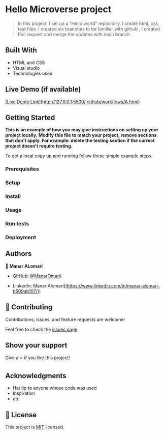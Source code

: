 
# Hello Microverse project

> In this project, I set up a "Hello world" repository. I create html, css, test files  .I created six branches to be familiar with github , I created Pull request and merge the updates with main branch .


## Built With

- HTML and CSS
- Visual studio
- Technologies used

## Live Demo (if available)

[[Live Demo Link](https://livedemo.com)](http://127.0.0.1:5500/.github/workflows/A.html)


## Getting Started

**This is an example of how you may give instructions on setting up your project locally.**
**Modify this file to match your project, remove sections that don't apply. For example: delete the testing section if the currect project doesn't require testing.**


To get a local copy up and running follow these simple example steps.

### Prerequisites

### Setup

### Install

### Usage

### Run tests

### Deployment



## Authors

👤 **Manar ALomari**

- GitHub: [@ManarOmari](https://github.com/ManarOmari))

- LinkedIn: Manar Alomari](https://www.linkedin.com/in/manar-alomari-b509ab107/))



## 🤝 Contributing

Contributions, issues, and feature requests are welcome!

Feel free to check the [issues page](../../issues/).

## Show your support

Give a ⭐️ if you like this project!

## Acknowledgments

- Hat tip to anyone whose code was used
- Inspiration
- etc

## 📝 License

This project is [MIT](./MIT.md) licensed.
